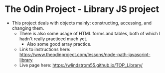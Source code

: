 # The Odin Project - Library JS project
- This project deals with objects mainly: constructing, accessing, and changing them.
    - There is also some usage of HTML forms and tables, both of which I hadn't really practiced much yet.
        - Also some good array practice. 
    - Link to instructions here: <https://www.theodinproject.com/lessons/node-path-javascript-library>
    - Live page here: <https://wlindstrom55.github.io/TOP_Library/>